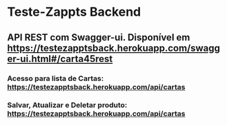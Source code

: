 # Teste-Zappts Backend

## API REST com Swagger-ui. Disponível em https://testezapptsback.herokuapp.com/swagger-ui.html#/carta45rest

### Acesso para lista de Cartas: https://testezapptsback.herokuapp.com/api/cartas

### Salvar, Atualizar e Deletar produto: https://testezapptsback.herokuapp.com/api/cartas
